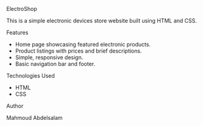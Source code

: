   ElectroShop

This is a simple electronic devices store website built using HTML and CSS.

 Features
 
- Home page showcasing featured electronic products.
- Product listings with prices and brief descriptions.
- Simple, responsive design.
- Basic navigation bar and footer.

 Technologies Used
 
- HTML
- CSS

 Author

Mahmoud Abdelsalam

